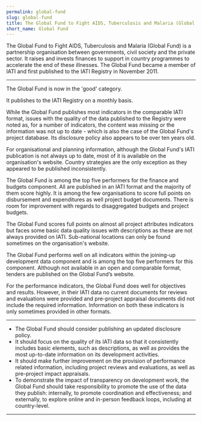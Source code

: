 ```yaml
---
permalink: global-fund
slug: global-fund
title: The Global Fund to Fight AIDS, Tuberculosis and Malaria (Global Fund)
short_name: Global Fund
---
```


The Global Fund to Fight AIDS, Tuberculosis and Malaria (Global Fund) is a partnership organisation between governments, civil society and the private sector. It raises and invests finances to support in country programmes to accelerate the end of these illnesses. The Global Fund became a member of IATI and first published to the IATI Registry in November 2011.

---

The Global Fund is now in the 'good' category.

It publishes to the IATI Registry on a monthly basis.

While the Global Fund publishes most indicators in the comparable IATI format, issues with the quality of the data published to the Registry were noted as, for a number of indicators, the content was missing or the information was not up to date - which is also the case of the Global Fund's project database. Its disclosure policy also appears to be over ten years old.

For organisational and planning information, although the Global Fund's IATI publication is not always up to date, most of it is available on the organisation's website. Country strategies are the only exception as they appeared to be published inconsistently.

The Global Fund is among the top five performers for the finance and budgets component. All are published in an IATI format and the majority of them score highly. It is among the few organisations to score full points on disbursement and expenditures as well project budget documents. There is room for improvement with regards to disaggregated budgets and project budgets.

The Global Fund scores full points on almost all project attributes indicators but faces some basic data quality issues with descriptions as these are not always provided on IATI. Sub-national locations can only be found sometimes on the organisation's website.

The Global Fund performs well on all indicators within the joining-up development data component and is among the top five performers for this component. Although not available in an open and comparable format, tenders are published on the Global Fund’s website.

For the performance indicators, the Global Fund does well for objectives and results. However, in their IATI data no current documents for reviews and evaluations were provided and pre-project appraisal documents did not include the required information. Information on both these indicators is only sometimes provided in other formats.

---

 * The Global Fund should consider publishing an updated disclosure policy.
 * It should focus on the quality of its IATI data so that it consistently includes basic elements, such as descriptions, as well as provides the most up-to-date information on its development activities.
 * It should make further improvement on the provision of performance related information, including project reviews and evaluations, as well as pre-project impact appraisals.
 * To demonstrate the impact of transparency on development work, the Global Fund should take responsibility to promote the use of the data they publish: internally, to promote coordination and effectiveness; and externally, to explore online and in-person feedback loops, including at country-level.

---
